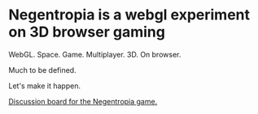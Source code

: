 # Negentropia is a webgl experiment on 3D browser gaming #


WebGL. Space. Game. Multiplayer. 3D. On browser.

Much to be defined.

Let's make it happen.


[Discussion board for the Negentropia game.](https://groups.google.com/forum/#!forum/negentropia)